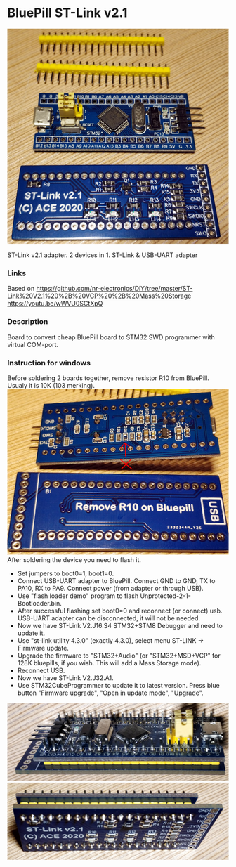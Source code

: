 # BluePill ST-Link v2.1

![](/Images/Image1.jpg)

ST-Link v2.1 adapter. 2 devices in 1. ST-Link & USB-UART adapter

### Links

Based on https://github.com/nr-electronics/DiY/tree/master/ST-Link%20V2.1%20%2B%20VCP%20%2B%20Mass%20Storage \
https://youtu.be/wWVU0SCtXpQ

### Description

Board to convert cheap BluePill board to STM32 SWD programmer with virtual COM-port.

### Instruction for windows

Before soldering 2 boards together, remove resistor R10 from BluePill. Usualy it is 10K (103 merking).
![](/Images/Image3.jpg)
After soldering the device you need to flash it.
- Set jumpers to boot0=1, boot1=0.
- Connect USB-UART adapter to BluePill. Connect GND to GND, TX to PA10, RX to PA9. Connect power (from adapter or through USB).
- Use "flash loader demo" program to flash Unprotected-2-1-Bootloader.bin.
- After successful flashing set boot0=0 and reconnect (or connect) usb. USB-UART adapter can be disconnected, it will not be needed.
- Now we have ST-Link V2.J16.S4 STM32+STM8 Debugger and need to update it.
- Use "st-link utility 4.3.0" (exactly 4.3.0), select menu ST-LINK -> Firmware update.
- Upgrade the firmware to "STM32+Audio" (or "STM32+MSD+VCP" for 128K bluepills, if you wish. This will add a Mass Storage mode).
- Reconnect USB.
- Now we have ST-Link V2.J32.A1.
- Use STM32CubeProgrammer to update it to latest version. Press blue button "Firmware upgrade", "Open in update mode", "Upgrade".

![](/Images/Image5.jpg)
![](/Images/Image6.jpg)

